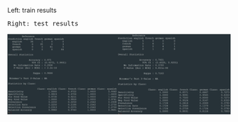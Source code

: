Left: train results <pre>Right: test results                                  
![Results](Report.jpg)
